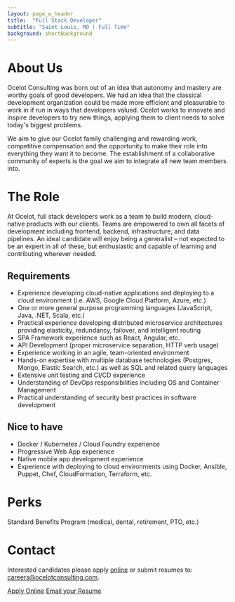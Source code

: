 ```yaml
---
layout: page_w_header
title:  "Full Stack Developer"
subtitle: "Saint Louis, MO | Full Time"
background: shortBackground
---
```


# About Us

Ocelot Consulting was born out of an idea that autonomy and mastery are worthy goals of good developers. We had an idea that the classical development organization could be made more efficient and pleasurable to work in if run in ways that developers valued. Ocelot works to innovate and inspire developers to try new things, applying them to client needs to solve today's biggest problems.

We aim to give our Ocelot family challenging and rewarding work, competitive compensation and the opportunity to make their role into everything they want it to become. The establishment of a collaborative community of experts is the goal we aim to integrate all new team members into.

# The Role
At Ocelot, full stack developers work as a team to build modern, cloud-native products with our clients.  Teams are empowered to own all facets of development including frontend, backend, infrastructure, and data pipelines.  An ideal candidate will enjoy being a generalist – not expected to be an expert in all of these, but enthusiastic and capable of learning and contributing wherever needed.

## Requirements

* Experience developing cloud-native applications and deploying to a cloud environment (i.e. AWS, Google Cloud Platform, Azure, etc.)
* One or more general purpose programming languages (JavaScript, Java, .NET, Scala, etc.)
* Practical experience developing distributed microservice architectures providing elasticity, redundancy, failover, and intelligent routing
* SPA Framework experience such as React, Angular, etc.
* API Development (proper microservice separation, HTTP verb usage)
* Experience working in an agile, team-oriented environment
* Hands-on expertise with multiple database technologies (Postgres, Mongo, Elastic Search, etc.) as well as SQL and related query languages
* Extensive unit testing and CI/CD experience
* Understanding of DevOps responsibilities including OS and Container Management
* Practical understanding of security best practices in software development

## Nice to have
* Docker / Kubernetes / Cloud Foundry experience
* Progressive Web App experience
* Native mobile app development experience
* Experience with deploying to cloud environments using Docker, Ansible, Puppet, Chef, CloudFormation, Terraform, etc.

# Perks
Standard Benefits Program (medical, dental, retirement, PTO, etc.)

# Contact
Interested candidates please apply <a href="https://www.indeed.com/job/full-stack-developer-cloud-native-b85dc9073f5bdf8e" target="_blank">online</a> or submit resumes to: [careers@ocelotconsulting.com](mailto:careers@ocelotconsulting.com).

<a class="button is-primary is-outlined" href="https://www.indeed.com/job/full-stack-developer-cloud-native-b85dc9073f5bdf8e" target="_blank">Apply Online</a>
<a class="button is-link is-outlined" href="mailto:careers@ocelotconsulting.com" target="_blank">Email your Resume</a>
